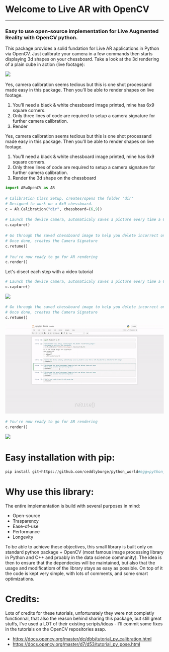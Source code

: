# Welcome to Live AR with OpenCV
---
### Easy to use open-source implementation for Live Augmented Reality with OpenCV python.

This package provides a solid fundation for Live AR applications in Python via OpenCV. Just calibrate your camera in a few commands then starts displaying 3d shapes on your chessboard. Take a look at the 3d rendering of a plain cube in action (live footage):

![](gif/render.gif)

Yes, camera calibration seems tedious but this is one shot processand made easy in this package. Then you'll be able to render shapes on live footage.
1. You'll need a black & white chessboard image printed, mine has 6x9 square corners. 
2. Only three lines of code are required to setup a camera signature for further camera calibration.
3. Render

Yes, camera calibration seems tedious but this is one shot processand made easy in this package. Then you'll be able to render shapes on live footage.
1. You'll need a black & white chessboard image printed, mine has 6x9 square corners. 
2. Only three lines of code are required to setup a camera signature for further camera calibration.
3. Render the 3d shape on the chessboard


```python
import ARwOpenCV as AR

# Calibration Class Setup, creates/opens the folder 'dir'
# Designed to work on a 6x9 chessboard.
c = AR.Calibration("dir", chessboard=(6,9))

# Launch the device camera, automaticaly saves a picture every time a 6x9 chessboard is detected on the image
c.capture()

# Go through the saved chessboard image to help you delete incorrect ones
# Once done, creates the Camera Signature
c.retune()

# You're now ready to go for AR rendering
c.render()
```

Let's disect each step with a video tutorial


```python
# Launch the device camera, automaticaly saves a picture every time a 6x9 chessboard is detected on the image
c.capture()
```

![](gif/capture.gif)


```python
# Go through the saved chessboard image to help you delete incorrect ones
# Once done, creates the Camera Signature
c.retune()
```

![](gif/retune.gif)


```python
# You're now ready to go for AR rendering
c.render()
```

![](gif/render.gif)

# Easy installation with pip:


```python
pip install git+https://github.com/ceddlyburge/python_world#egg=python_world
```

# Why use this library:
The entire implementation is build with several purposes in mind:

- Open-source
- Trasparency
- Ease-of-use
- Performance
- Longevity

To be able to achieve these objectives, this small library is built only on standard python package + OpenCV (most famous image processing library in Python and C++ and proably in the data science community). The idea is then to ensure that the dependecies will be maintained, but also that the usage and modificatiom of the library stays as easy as possible. On top of it the code is kept very simple, with lots of comments, and some smart optimizations.

# Credits:
Lots of credits for these tutorials, unfortunately they were not completly functionnal, that also the reason behind sharing this package, but still great stuffs, I've used a LOT of their existing scripts/ideas - I'll commit some fixes in the tutorials on the OpenCV repositories asap.
- https://docs.opencv.org/master/dc/dbb/tutorial_py_calibration.html
- https://docs.opencv.org/master/d7/d53/tutorial_py_pose.html
